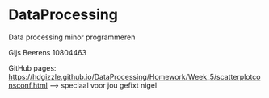 # DataProcessing
Data processing minor programmeren

Gijs Beerens
10804463

GitHub pages: https://hdgizzle.github.io/DataProcessing/Homework/Week_5/scatterplotconsconf.html --> speciaal voor jou gefixt nigel
